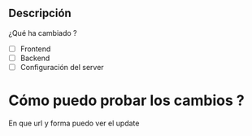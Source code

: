 ## Descripción 
¿Qué ha cambiado ? 

- [ ] Frontend
- [ ] Backend
- [ ] Configuración del server

# Cómo puedo probar los cambios ? 
En que url  y forma puedo ver el update
